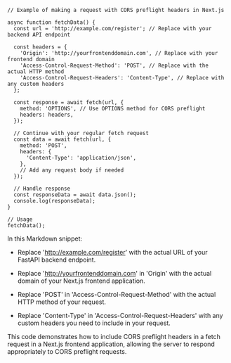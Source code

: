 ```javasript 
// Example of making a request with CORS preflight headers in Next.js

async function fetchData() {
  const url = 'http://example.com/register'; // Replace with your backend API endpoint

  const headers = {
    'Origin': 'http://yourfrontenddomain.com', // Replace with your frontend domain
    'Access-Control-Request-Method': 'POST', // Replace with the actual HTTP method
    'Access-Control-Request-Headers': 'Content-Type', // Replace with any custom headers
  };

  const response = await fetch(url, {
    method: 'OPTIONS', // Use OPTIONS method for CORS preflight
    headers: headers,
  });

  // Continue with your regular fetch request
  const data = await fetch(url, {
    method: 'POST',
    headers: {
      'Content-Type': 'application/json',
    },
    // Add any request body if needed
  });

  // Handle response
  const responseData = await data.json();
  console.log(responseData);
}

// Usage
fetchData();

```

In this Markdown snippet:

- Replace 'http://example.com/register' with the actual URL of your FastAPI backend endpoint.

- Replace 'http://yourfrontenddomain.com' in 'Origin' with the actual domain of your Next.js frontend application.

- Replace 'POST' in 'Access-Control-Request-Method' with the actual HTTP method of your request.

- Replace 'Content-Type' in 'Access-Control-Request-Headers' with any custom headers you need to include in your request.

This code demonstrates how to include CORS preflight headers in a fetch request in a Next.js frontend application, allowing the server to respond appropriately to CORS preflight requests.